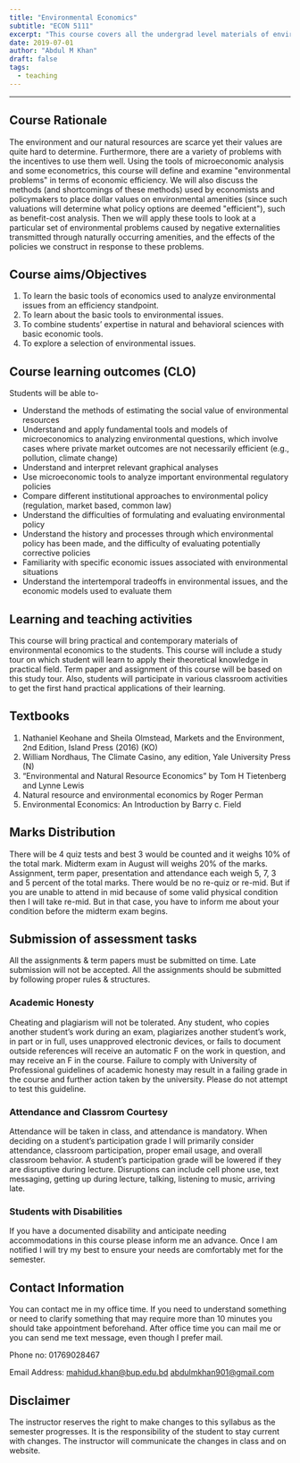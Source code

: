 ```yaml
---
title: "Environmental Economics"
subtitle: "ECON 5111"
excerpt: "This course covers all the undergrad level materials of environment economics and Natural resources. There is no requirement for this course, Knowing how to read graphs, some algebra and calculas is enough."
date: 2019-07-01
author: "Abdul M Khan"
draft: false
tags:
  - teaching
---
```






---

## Course Rationale
The environment and our natural resources are scarce yet their values are quite hard to determine. Furthermore, there are a variety of problems with the incentives to use them well. Using the tools of microeconomic analysis and some econometrics, this course will define and examine "environmental problems" in terms of economic efficiency. We will also discuss the methods (and shortcomings of these methods) used by economists and policymakers to place dollar values on environmental amenities (since such valuations will determine what policy options are deemed "efficient"), such as benefit-cost analysis. Then we will apply these tools to look at a particular set of environmental problems caused by negative externalities transmitted through naturally occurring amenities, and the effects of the policies we construct in response to these problems.

## Course aims/Objectives
1.	To learn the basic tools of economics used to analyze environmental issues from an efficiency standpoint.
2.	 To learn about the basic tools to environmental issues.
3.	 To combine students’ expertise in natural and behavioral sciences with basic economic tools.
4.	 To explore a selection of environmental issues.

## Course learning outcomes (CLO)
Students will be able to-
-	Understand the methods of estimating the social value of environmental resources
-	Understand and apply fundamental tools and models of microeconomics to analyzing environmental questions, which involve cases where private market outcomes are not necessarily efficient (e.g., pollution, climate change)
-	Understand and interpret relevant graphical analyses 
-	Use microeconomic tools to analyze important environmental regulatory policies 
-	Compare different institutional approaches to environmental policy (regulation, market based, common law) 
-	Understand the difficulties of formulating and evaluating environmental policy 
-	Understand the history and processes through which environmental policy has been made, and the difficulty of evaluating potentially corrective policies
-	Familiarity with specific economic issues associated with environmental situations
-	Understand the intertemporal tradeoffs in environmental issues, and the economic models used to evaluate them


## Learning and teaching activities
This course will bring practical and contemporary materials of environmental economics to the students. This course will include a study tour on which student will learn to apply their theoretical knowledge in practical field. Term paper and assignment of this course will be based on this study tour. Also, students will participate in various classroom activities to get the first hand practical applications of their learning.  

## Textbooks
1.	Nathaniel Keohane and Sheila Olmstead, Markets and the Environment, 2nd Edition, Island Press (2016) (KO)
2.	William Nordhaus, The Climate Casino, any edition, Yale University Press (N) 
3.	“Environmental and Natural Resource Economics” by Tom H Tietenberg and Lynne Lewis
4.	Natural resource and environmental economics by Roger Perman
5.	Environmental Economics: An Introduction by Barry c. Field

## Marks Distribution
There will be 4 quiz tests and best 3 would be counted and it weighs 10% of the total mark. Midterm exam in August will weighs 20% of the marks. Assignment, term paper, presentation and attendance each weigh 5, 7, 3 and 5 percent of the total marks. 
There would be no re-quiz or re-mid. But if you are unable to attend in mid because of some valid physical condition then I will take re-mid. But in that case, you have to inform me about your condition before the midterm exam begins.


## Submission of assessment tasks
All the assignments & term papers must be submitted on time. Late submission will not be accepted. All the assignments should be submitted by following proper rules & structures. 

### Academic Honesty
Cheating and plagiarism will not be tolerated. Any student, who copies another student’s work during an exam, plagiarizes another student’s work, in part or in full, uses unapproved electronic devices, or fails to document outside references will receive an automatic F on the work in question, and may receive an F in the course. Failure to comply with University of
Professional guidelines of academic honesty may result in a failing grade in the course and
further action taken by the university. Please do not attempt to test this guideline.

### Attendance and Classrom Courtesy
Attendance will be taken in class, and attendance is mandatory. When deciding on a student’s participation grade I will primarily consider attendance, classroom participation, proper email usage, and overall classroom behavior. A student’s participation grade will be lowered if they are disruptive during lecture. Disruptions can include cell phone use, text messaging, getting up during lecture, talking, listening to music, arriving late.

### Students with Disabilities
If you have a documented disability and anticipate needing accommodations in this course please inform me an advance. Once I am notified I will try my best to ensure your needs are comfortably met for the semester. 

## Contact Information
You can contact me in my office time. If you need to understand something or need to clarify something that may require more than 10 minutes you should take appointment beforehand. After office time you can mail me or you can send me text message, even though I prefer mail. 

Phone no: 01769028467

Email Address:
mahidud.khan@bup.edu.bd
abdulmkhan901@gmail.com




## Disclaimer
The instructor reserves the right to make changes to this syllabus as the semester progresses. It is the responsibility of the student to stay current with changes. The instructor will communicate the changes in class and on website.




